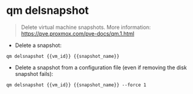 # qm delsnapshot

> Delete virtual machine snapshots.
> More information: <https://pve.proxmox.com/pve-docs/qm.1.html>

- Delete a snapshot:

`qm delsnapshot {{vm_id}} {{snapshot_name}}`

- Delete a snapshot from a configuration file (even if removing the disk snapshot fails):

`qm delsnapshot {{vm_id}} {{snapshot_name}} --force 1`
